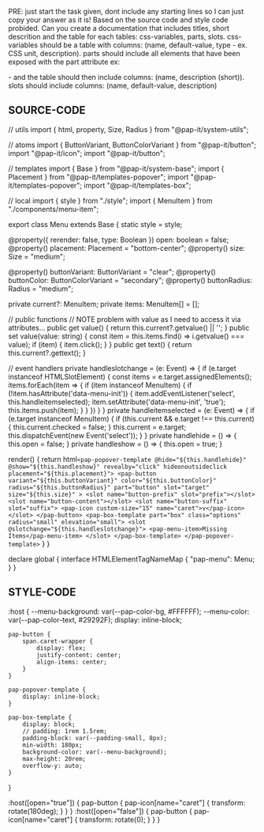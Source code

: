 PRE: just start the task given, dont include any starting lines so I can just copy your answer as it is!
 Based on the source code and style code probided. Can you create a documentation that includes titles, short descrition and the table for each tables: css-variables, parts, slots.
css-variables should be a table with columns: (name, default-value, type - ex. CSS unit, description).
parts should include all elements that have been exposed with the part attribute ex: <p part='foo'> - and the table should then include columns: (name, description (short)).
slots should include columns: (name, default-value, description)

## SOURCE-CODE

// utils
import { html, property, Size, Radius } from "@pap-it/system-utils";

// atoms
import { ButtonVariant, ButtonColorVariant } from "@pap-it/button";
import "@pap-it/icon";
import "@pap-it/button";

// templates
import { Base } from "@pap-it/system-base";
import { Placement } from "@pap-it/templates-popover";
import "@pap-it/templates-popover";
import "@pap-it/templates-box";

// local
import { style } from "./style";
import { MenuItem } from "./components/menu-item";

export class Menu extends Base {
  static style = style;

  @property({ rerender: false, type: Boolean }) open: boolean = false;
  @property() placement: Placement = "bottom-center";
  @property() size: Size = "medium";

  @property() buttonVariant: ButtonVariant = "clear";
  @property() buttonColor: ButtonColorVariant = "secondary";
  @property() buttonRadius: Radius = "medium";

  private current?: MenuItem;
  private items: MenuItem[] = [];

  // public functions
  // NOTE problem with value as I need to access it via attributes...
  public get value() {
    return this.current?.getvalue() || '';
  }
  public set value(value: string) {
    const item = this.items.find(i => i.getvalue() === value);
    if (item) {
      item.click();
    }
  }
  public get text() {
    return this.current?.gettext();
  }

  // event handlers
  private handleslotchange = (e: Event) => {
    if (e.target instanceof HTMLSlotElement) {
      const items = e.target.assignedElements();
      items.forEach(item => {
        if (item instanceof MenuItem) {
          if (!item.hasAttribute('data-menu-init')) {
            item.addEventListener('select', this.handleitemselected);
            item.setAttribute('data-menu-init', 'true');
            this.items.push(item);
          }
        }
      })
    }
  }
  private handleitemselected = (e: Event) => {
    if (e.target instanceof MenuItem) {
      if (this.current && e.target !== this.current) {
        this.current.checked = false;
      }
      this.current = e.target;
      this.dispatchEvent(new Event('select'));
    }
  }
  private handlehide = () => {
    this.open = false;
  }
  private handleshow = () => {
    this.open = true;
  }

  render() {
    return html`
      <pap-popover-template @hide="${this.handlehide}" @show="${this.handleshow}" revealby="click" hideonoutsideclick placement="${this.placement}">
        <pap-button
          variant="${this.buttonVariant}"
          color="${this.buttonColor}"
          radius="${this.buttonRadius}"
          part="button"
          slot="target"
          size="${this.size}"
        >
          <slot name="button-prefix" slot="prefix"></slot>
          <slot name="button-content"></slot>
          <slot name="button-suffix" slot="suffix">
            <pap-icon custom-size="15" name="caret">v</pap-icon>
          </slot>
        </pap-button>
        <pap-box-template part="box" class="options" radius="small" elevation="small">
          <slot @slotchange="${this.handleslotchange}">
            <pap-menu-item>Missing Items</pap-menu-item>
          </slot>
        </pap-box-template>
      </pap-popover-template>
    `
  }
}

declare global {
  interface HTMLElementTagNameMap {
    "pap-menu": Menu;
  }
}

## STYLE-CODE

:host {
    --menu-background: var(--pap-color-bg, #FFFFFF);
    --menu-color: var(--pap-color-text, #29292F);
    display: inline-block;

    pap-button {
        span.caret-wrapper {
            display: flex;
            justify-content: center;
            align-items: center;
        }
    }

    pap-popover-template {
        display: inline-block;
    }

    pap-box-template {
        display: block;
        // padding: 1rem 1.5rem;
        padding-block: var(--padding-small, 8px);
        min-width: 180px;
        background-color: var(--menu-background);
        max-height: 20rem;
        overflow-y: auto;
    }
}

:host([open="true"]) {
    pap-button {
        pap-icon[name="caret"] {
            transform: rotate(180deg);
        }
    }
}
:host([open="false"]) {
    pap-button {
        pap-icon[name="caret"] {
            transform: rotate(0);
        }
    }
}
